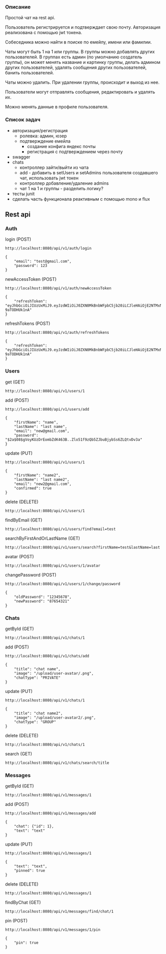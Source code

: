 ### Описание

Простой чат на rest api.

Пользователь регистрируется и подтверждает свою почту. Авторизация реализована с помощью jwt токена.

Собеседника можно найти в поиске по емейлу, имени или фамилии.

Чаты могут быть 1 на 1 или группы. В группы можно добавлять других пользователей. В группах есть админ (по умолчанию создатель группы), он может менять название и картинку группы, делать админом других пользователей, удалять сообщения других пользователей, банить пользователей.

Чаты можно удалить. При удалении группы, происходит и выход из нее. 

Пользователи могут отправлять сообщения, редактировать и удалять их. 

Можно менять данные в профиле пользователя.

### Список задач

- авторизация/регистрация
  - ролевка: админ, юзер
  - подтверждение емейла
    - создание конфига яндекс почты
    - регистрация с подтверждением через почту
- swagger
- chats
  - контроллер зайти/выйти из чата
  - add - добавить в setUsers и setAdmins пользователя создавшего чат, использовать jwt токен
  - контроллер добавление/удаление admins
  - чат 1 на 1 и группы - разделить логику?
- тесты junit
- сделать часть функционала реактивным с помощью mono и flux

## Rest api

### Auth

login (POST)

```
http://localhost:8080/api/v1/auth/login

{
    "email": "test@gmail.com",
    "password": 123
}
```

newAccessToken (POST)

```
http://localhost:8080/api/v1/auth/newAccessToken

{
    "refreshToken": "eyJhbGciOiJIUzUxMiJ9.eyJzdWIiOiJ0ZXN0MkBnbWFpbC5jb20iLCJleHAiOjE2NTMxNjAxOTl9.FASXeV2HXMsEYaTmI1x1tfiaLcSN5EN_arEDRIetUFXiByEdOYDUJ8y2dDdyrmuPbqqACydEkF-9aTODHUk1nA"
}
```

refreshTokens (POST)

```
http://localhost:8080/api/v1/auth/refreshTokens

{
    "refreshToken": "eyJhbGciOiJIUzUxMiJ9.eyJzdWIiOiJ0ZXN0MkBnbWFpbC5jb20iLCJleHAiOjE2NTMxNjAxOTl9.FASXeV2HXMsEYaTmI1x1tfiaLcSN5EN_arEDRIetUFXiByEdOYDUJ8y2dDdyrmuPbqqACydEkF-9aTODHUk1nA"
}
```

### Users

get (GET)

```
http://localhost:8080/api/v1/users/1
```

add (POST)

```
http://localhost:8080/api/v1/users/add

{
    "firstName": "name",
    "lastName": "last name",
    "email": "new@gmail.com",
    "password": "$2a$08$gVoyKUzDrEombZdK463B..Zlo51f9zQb5ZJbuBjybSs6ZLQtvDv3a"
}
```

update (PUT)

```
http://localhost:8080/api/v1/users/1

{
    "firstName": "name2",
    "lastName": "last name2",
    "email": "new2@gmail.com",
    "confirmed": true
}
```

delete (DELETE)

```
http://localhost:8080/api/v1/users/1
```

findByEmail (GET)
```
http://localhost:8080/api/v1/users/find?email=test
```

searchByFirstAndOrLastName (GET)

```
http://localhost:8080/api/v1/users/search?firstName=test&lastName=last
```

avatar (POST)

```
http://localhost:8080/api/v1/users/1/avatar
```

changePassword (POST)

```
http://localhost:8080/api/v1/users/1/change/password

{
    "oldPassword": "12345678",
    "newPassword": "87654321"
}
```

### Chats

getById (GET)

```
http://localhost:8080/api/v1/chats/1
```

add (POST)

```
http://localhost:8080/api/v1/chats/add

{
    "title": "chat name",
    "image": "/upload/user-avatar/.png",
    "chatType": "PRIVATE"
}
```

update (PUT)

```
http://localhost:8080/api/v1/chats/1

{
    "title": "chat name2",
    "image": "/upload/user-avatar2/.png",
    "chatType": "GROUP"
}
```

delete (DELETE)

```
http://localhost:8080/api/v1/chats/1
```

search (GET)

```
http://localhost:8080/api/v1/chats/search/title
```

### Messages

getById (GET)

```
http://localhost:8080/api/v1/messages/1
```

add (POST)

```
http://localhost:8080/api/v1/messages/add

{
    "chat": {"id": 1},
    "text": "text"
}
```

update (PUT)

```
http://localhost:8080/api/v1/messages/1

{
    "text": "text",
    "pinned": true
}
```

delete (DELETE)

```
http://localhost:8080/api/v1/messages/1
```

findByChat (GET)

```
http://localhost:8080/api/v1/messages/find/chat/1
```

pin (POST)

```
http://localhost:8080/api/v1/messages/1/pin

{
    "pin": true
}
```
